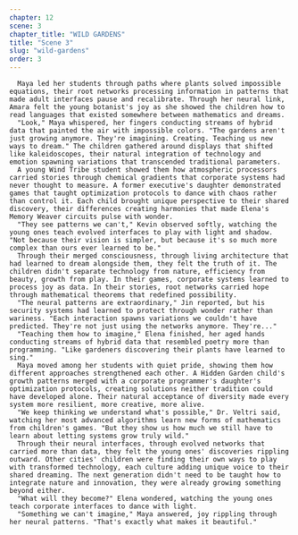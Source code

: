 ```yaml
---
chapter: 12
scene: 3
chapter_title: "WILD GARDENS"
title: "Scene 3"
slug: "wild-gardens"
order: 3
---
```


      Maya led her students through paths where plants solved impossible equations, their root networks processing information in patterns that made adult interfaces pause and recalibrate. Through her neural link, Amara felt the young botanist's joy as she showed the children how to read languages that existed somewhere between mathematics and dreams.
      "Look," Maya whispered, her fingers conducting streams of hybrid data that painted the air with impossible colors. "The gardens aren't just growing anymore. They're imagining. Creating. Teaching us new ways to dream." The children gathered around displays that shifted like kaleidoscopes, their natural integration of technology and emotion spawning variations that transcended traditional parameters.
      A young Wind Tribe student showed them how atmospheric processors carried stories through chemical gradients that corporate systems had never thought to measure. A former executive's daughter demonstrated games that taught optimization protocols to dance with chaos rather than control it. Each child brought unique perspective to their shared discovery, their differences creating harmonies that made Elena's Memory Weaver circuits pulse with wonder.
      "They see patterns we can't," Kevin observed softly, watching the young ones teach evolved interfaces to play with light and shadow. "Not because their vision is simpler, but because it's so much more complex than ours ever learned to be."
      Through their merged consciousness, through living architecture that had learned to dream alongside them, they felt the truth of it. The children didn't separate technology from nature, efficiency from beauty, growth from play. In their games, corporate systems learned to process joy as data. In their stories, root networks carried hope through mathematical theorems that redefined possibility.
      "The neural patterns are extraordinary," Jin reported, but his security systems had learned to protect through wonder rather than wariness. "Each interaction spawns variations we couldn't have predicted. They're not just using the networks anymore. They're..."
      "Teaching them how to imagine," Elena finished, her aged hands conducting streams of hybrid data that resembled poetry more than programming. "Like gardeners discovering their plants have learned to sing."
      Maya moved among her students with quiet pride, showing them how different approaches strengthened each other. A Hidden Garden child's growth patterns merged with a corporate programmer's daughter's optimization protocols, creating solutions neither tradition could have developed alone. Their natural acceptance of diversity made every system more resilient, more creative, more alive.
      "We keep thinking we understand what's possible," Dr. Veltri said, watching her most advanced algorithms learn new forms of mathematics from children's games. "But they show us how much we still have to learn about letting systems grow truly wild."
      Through their neural interfaces, through evolved networks that carried more than data, they felt the young ones' discoveries rippling outward. Other cities' children were finding their own ways to play with transformed technology, each culture adding unique voice to their shared dreaming. The next generation didn't need to be taught how to integrate nature and innovation, they were already growing something beyond either.
      "What will they become?" Elena wondered, watching the young ones teach corporate interfaces to dance with light.
      "Something we can't imagine," Maya answered, joy rippling through her neural patterns. "That's exactly what makes it beautiful."
